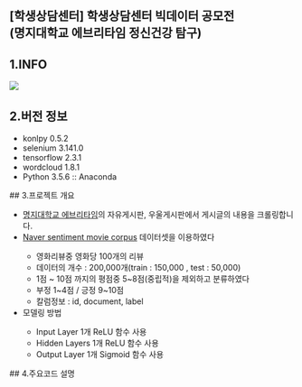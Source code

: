 ## [학생상담센터] 학생상담센터 빅데이터 공모전 <br>(명지대학교 에브리타임 정신건강 탐구)
## 1.INFO

<img src="https://www.mju.ac.kr/CrossEditor/binary/images/000016/[%ED%8F%AC%EC%8A%A4%ED%84%B0]%ED%95%99%EC%83%9D%EC%83%81%EB%8B%B4%EC%84%BC%ED%84%B0_%EB%B9%85%EB%8D%B0%EC%9D%B4%ED%84%B0_%EA%B3%B5%EB%AA%A8%EC%A0%84.jpg">

## 2.버전 정보
<ul>
  <li>konlpy                 0.5.2</li>
  <li>selenium               3.141.0</li>
  <li>tensorflow             2.3.1</li>
  <li>wordcloud              1.8.1</li>
  <li>Python 3.5.6 :: Anaconda</li>
</ul>
## 3.프로젝트 개요
<ul>
  <li><a href="https://everytime.kr/">명지대학교 에브리타임</a>의 자유게시판, 우울게시판에서 게시글의 내용을 크롤링합니다.</li>
  <li><a href="https://github.com/e9t/nsmc"<b>Naver sentiment movie corpus</b></a> 데이터셋을 이용하였다</li>
  <ul>
    <li>영화리뷰중 영화당 100개의 리뷰</li>
    <li>데이터의 개수 : 200,000개(train : 150,000 , test : 50,000)</li>
    <li>1점 ~ 10점 까지의 평점중 5~8점(중립적)을 제외하고 분류하였다</li>
    <li>부정 1~4점 / 긍정 9~10점</li>
    <li>칼럼정보 : id, document, label</li>
  </ul>
  <li>모델링 방법</li>
  <ul>
    <li>Input Layer 1개 ReLU 함수 사용</li>
    <li>Hidden Layers 1개 ReLU 함수 사용</li>
    <li>Output Layer 1개 Sigmoid 함수 사용</li>
  </ul>
</ul>
## 4.주요코드 설명
